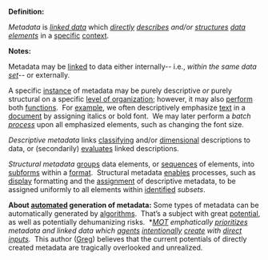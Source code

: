 **Definition:**  

*Metadata* is *[linked data](https://github.com/gcassel/Modular-Organization-Terminology/blob/master/compound-terms/linked-data.md)* which *[directly](https://github.com/gcassel/Modular-Organization-Terminology/blob/master/terms/direct.md) [describes](https://github.com/gcassel/Modular-Organization-Terminology/blob/master/terms/describe.md) and/or [structures](https://github.com/gcassel/Modular-Organization-Terminology/blob/master/terms/form.md) [data](https://github.com/gcassel/Modular-Organization-Terminology/blob/master/terms/data.md) [elements](https://github.com/gcassel/Modular-Organization-Terminology/blob/master/terms/element.md)* in a [specific](https://github.com/gcassel/Modular-Organization-Terminology/blob/master/terms/specific.md) [context](https://github.com/gcassel/Modular-Organization-Terminology/blob/master/terms/context.md). 

**Notes:**

Metadata may be [linked](https://github.com/gcassel/Modular-Organization-Terminology/blob/master/terms/link.md) to data either internally-- i.e., *within the same data [set](https://github.com/gcassel/Modular-Organization-Terminology/blob/master/terms/set.md)*-- or externally.

A specific [instance](https://github.com/gcassel/Modular-Organization-Terminology/blob/master/terms/instance.md) of metadata may be purely descriptive *or* purely structural on a specific [level of organization](https://github.com/gcassel/Modular-Organization-Terminology/blob/master/compound-terms/level-of-organization.md); however, it may also [perform](https://github.com/gcassel/Modular-Organization-Terminology/blob/master/terms/perform.md) both [functions](https://github.com/gcassel/Modular-Organization-Terminology/blob/master/terms/function.md).  For [example](https://github.com/gcassel/Modular-Organization-Terminology/blob/master/terms/example.md), we often descriptively emphasize [text](https://github.com/gcassel/Modular-Organization-Terminology/blob/master/terms/text.md) in a [document](https://github.com/gcassel/Modular-Organization-Terminology/blob/master/terms/document.md) by assigning italics or bold font.  We may later perform a *batch [process](https://github.com/gcassel/Modular-Organization-Terminology/blob/master/terms/process.md)* upon all emphasized elements, such as changing the font size.

*Descriptive metadata* links [classifying](https://github.com/gcassel/Modular-Organization-Terminology/blob/master/terms/class.md) and/or [dimensional](https://github.com/gcassel/Modular-Organization-Terminology/blob/master/terms/dimension.md) descriptions to data, or (secondarily) [evaluates](https://github.com/gcassel/Modular-Organization-Terminology/blob/master/terms/evaluate.md) linked descriptions.  

*Structural metadata* [groups](https://github.com/gcassel/Modular-Organization-Terminology/blob/master/terms/group.md) data elements, or [sequences](https://github.com/gcassel/Modular-Organization-Terminology/blob/master/terms/sequence.md) of elements, into [subforms](https://github.com/gcassel/Modular-Organization-Terminology/blob/master/terms/subform.md) within a [format](https://github.com/gcassel/Modular-Organization-Terminology/blob/master/terms/format.md).  Structural metadata [enables](https://github.com/gcassel/Modular-Organization-Terminology/blob/master/terms/enable.md) processes, such as [display](https://github.com/gcassel/Modular-Organization-Terminology/blob/master/terms/display.md) formatting and the [assignment](https://github.com/gcassel/Modular-Organization-Terminology/blob/master/terms/assign.md) of descriptive metadata, to be assigned uniformly to all elements within [identified](https://github.com/gcassel/Modular-Organization-Terminology/blob/master/terms/identify.md) *subsets*.
	
**About [automated](https://github.com/gcassel/Modular-Organization-Terminology/blob/master/terms/automate.md) generation of metadata:**  Some types of metadata can be automatically generated by [algorithms](https://github.com/gcassel/Modular-Organization-Terminology/blob/master/terms/algorithm.md).  That’s a subject with great [potential](https://github.com/gcassel/Modular-Organization-Terminology/blob/master/terms/potential.md), as well as potentially dehumanizing risks.  **[MOT](https://github.com/gcassel/Modular-Organization-Terminology/) emphatically [prioritizes](https://github.com/gcassel/Modular-Organization-Terminology/blob/master/terms/priority.md)  metadata and linked data which [agents](https://github.com/gcassel/Modular-Organization-Terminology/blob/master/terms/agent.md) *[intentionally](https://github.com/gcassel/Modular-Organization-Terminology/blob/master/terms/intention.md) [create](https://github.com/gcassel/Modular-Organization-Terminology/blob/master/terms/create.md) with [direct](https://github.com/gcassel/Modular-Organization-Terminology/blob/master/terms/direct.md) [inputs](https://github.com/gcassel/Modular-Organization-Terminology/blob/master/terms/input.md).**  This author ([Greg](mailto:greg.cass1@gmail.com)) believes that the current potentials of directly created metadata are tragically overlooked and unrealized.
	
